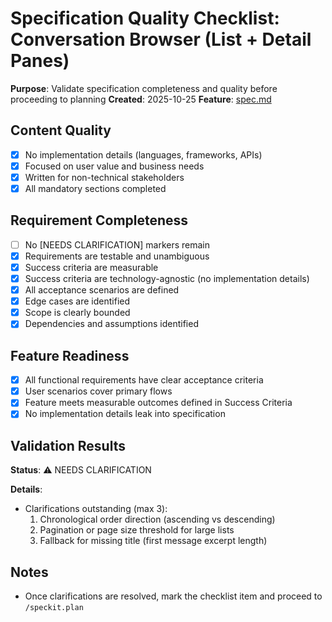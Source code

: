 # Specification Quality Checklist: Conversation Browser (List + Detail Panes)

**Purpose**: Validate specification completeness and quality before proceeding to planning
**Created**: 2025-10-25
**Feature**: [spec.md](../spec.md)

## Content Quality

- [x] No implementation details (languages, frameworks, APIs)
- [x] Focused on user value and business needs
- [x] Written for non-technical stakeholders
- [x] All mandatory sections completed

## Requirement Completeness

- [ ] No [NEEDS CLARIFICATION] markers remain
- [x] Requirements are testable and unambiguous
- [x] Success criteria are measurable
- [x] Success criteria are technology-agnostic (no implementation details)
- [x] All acceptance scenarios are defined
- [x] Edge cases are identified
- [x] Scope is clearly bounded
- [x] Dependencies and assumptions identified

## Feature Readiness

- [x] All functional requirements have clear acceptance criteria
- [x] User scenarios cover primary flows
- [x] Feature meets measurable outcomes defined in Success Criteria
- [x] No implementation details leak into specification

## Validation Results

**Status**: ⚠️ NEEDS CLARIFICATION

**Details**:
- Clarifications outstanding (max 3):
  1) Chronological order direction (ascending vs descending)
  2) Pagination or page size threshold for large lists
  3) Fallback for missing title (first message excerpt length)

## Notes

- Once clarifications are resolved, mark the checklist item and proceed to `/speckit.plan`
